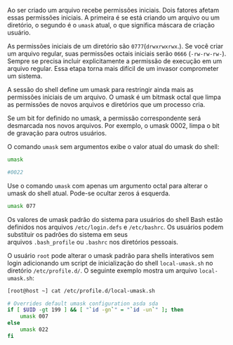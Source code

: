 Ao ser criado um arquivo recebe permissões iniciais. Dois fatores afetam essas permissões iniciais. A primeira é se está criando um arquivo ou um diretório, o segundo é o ``umask`` atual, o que significa máscara de criação usuário.

As permissões iniciais de um diretório são ``0777``(``drwxrwxrwx``.). Se você criar um arquivo regular, suas permissões octais iniciais serão ``0666`` (`-rw-rw-rw-`). Sempre se precisa incluir explicitamente a permissão de execução em um arquivo regular. Essa etapa torna mais difícil de um invasor comprometer um sistema.

A sessão do shell define um umask para restringir ainda mais as permissões iniciais de um arquivo. O umask é um bitmask octal que limpa as permissões de novos arquivos e diretórios que um processo cria.

Se um bit for definido no umask, a permissão correspondente será desmarcada nos novos arquivos. Por exemplo, o umask 0002, limpa o bit de gravação para outros usuários.

O comando `umask` sem argumentos exibe o valor atual do umask do shell:
```sh
umask

#0022
```

Use o comando `umask` com apenas um argumento octal para alterar o umask do shell atual. Pode-se ocultar zeros á esquerda.
```sh
umask 077
```

Os valores de umask padrão do sistema para usuários do shell Bash estão definidos nos arquivos `/etc/login.defs` e `/etc/bashrc`.  Os usuários podem substituir os padrões do sistema em seus arquivos `.bash_profile` ou `.bashrc` nos diretórios pessoais.


O usuário `root` pode alterar o umask padrão para shells interativos sem login adicionando um script de inicialização do shell `local-umask.sh` no diretório `/etc/profile.d/`. O seguinte exemplo mostra um arquivo `local-umask.sh`:

```sh
[root@host ~] cat /etc/profile.d/local-umask.sh

# Overrides default umask configuration asda sda
if [ $UID -gt 199 ] && [ "`id -gn`" = "`id -un`" ]; then
    umask 007
else
    umask 022
fi
```




































